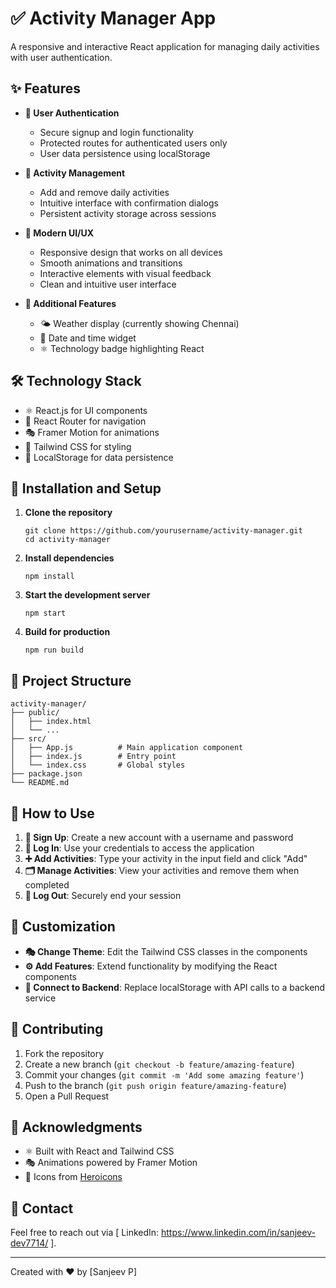 # ✅ Activity Manager App

A responsive and interactive React application for managing daily activities with user authentication.

## ✨ Features

- **🔐 User Authentication**
  - Secure signup and login functionality
  - Protected routes for authenticated users only
  - User data persistence using localStorage

- **📝 Activity Management**
  - Add and remove daily activities
  - Intuitive interface with confirmation dialogs
  - Persistent activity storage across sessions

- **🎨 Modern UI/UX**
  - Responsive design that works on all devices
  - Smooth animations and transitions
  - Interactive elements with visual feedback
  - Clean and intuitive user interface

- **🌟 Additional Features**
  - 🌤️ Weather display (currently showing Chennai)
  - 📅 Date and time widget
  - ⚛️ Technology badge highlighting React

## 🛠️ Technology Stack

- ⚛️ React.js for UI components
- 🧭 React Router for navigation
- 🎭 Framer Motion for animations
- 🎨 Tailwind CSS for styling
- 💾 LocalStorage for data persistence

## 🚀 Installation and Setup

1. **Clone the repository**
   ```
   git clone https://github.com/yourusername/activity-manager.git
   cd activity-manager
   ```

2. **Install dependencies**
   ```
   npm install
   ```

3. **Start the development server**
   ```
   npm start
   ```

4. **Build for production**
   ```
   npm run build
   ```

## 📁 Project Structure

```
activity-manager/
├── public/
│   ├── index.html
│   └── ...
├── src/
│   ├── App.js          # Main application component
│   ├── index.js        # Entry point
│   └── index.css       # Global styles
├── package.json
└── README.md
```

## 📖 How to Use

1. **👤 Sign Up**: Create a new account with a username and password
2. **🔑 Log In**: Use your credentials to access the application
3. **➕ Add Activities**: Type your activity in the input field and click "Add"
4. **🗂️ Manage Activities**: View your activities and remove them when completed
5. **🚪 Log Out**: Securely end your session

## 🔧 Customization

- **🎭 Change Theme**: Edit the Tailwind CSS classes in the components
- **⚙️ Add Features**: Extend functionality by modifying the React components
- **🔌 Connect to Backend**: Replace localStorage with API calls to a backend service

## 👥 Contributing

1. Fork the repository
2. Create a new branch (`git checkout -b feature/amazing-feature`)
3. Commit your changes (`git commit -m 'Add some amazing feature'`)
4. Push to the branch (`git push origin feature/amazing-feature`)
5. Open a Pull Request

## 🙏 Acknowledgments

- ⚛️ Built with React and Tailwind CSS
- 🎭 Animations powered by Framer Motion
- 🎨 Icons from [Heroicons](https://heroicons.com/)

## 📩 Contact  
Feel free to reach out via [ LinkedIn: https://www.linkedin.com/in/sanjeev-dev7714/ ].

---

Created with ❤️ by [Sanjeev P]